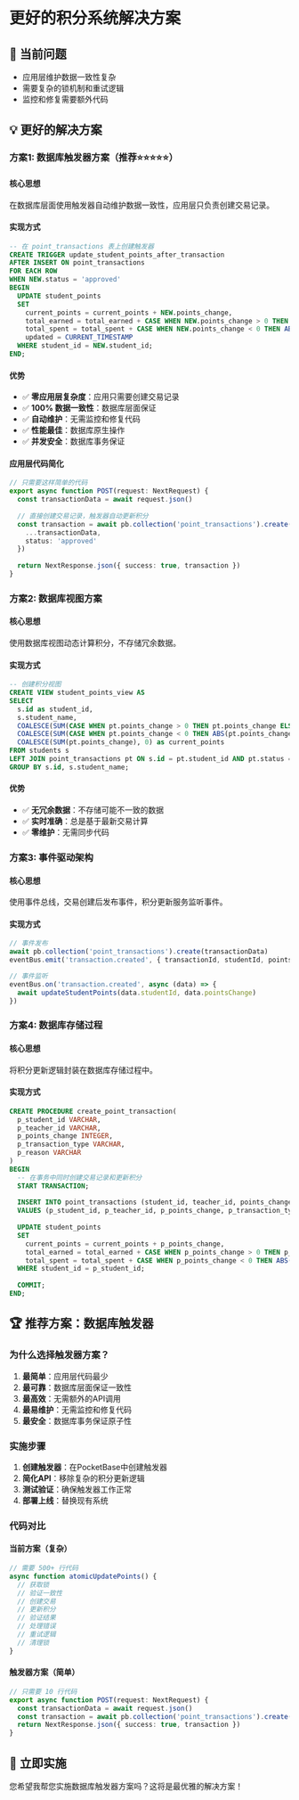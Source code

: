 # 更好的积分系统解决方案

## 🎯 当前问题
- 应用层维护数据一致性复杂
- 需要复杂的锁机制和重试逻辑
- 监控和修复需要额外代码

## 💡 更好的解决方案

### 方案1: 数据库触发器方案（推荐⭐⭐⭐⭐⭐）

#### 核心思想
在数据库层面使用触发器自动维护数据一致性，应用层只负责创建交易记录。

#### 实现方式
```sql
-- 在 point_transactions 表上创建触发器
CREATE TRIGGER update_student_points_after_transaction
AFTER INSERT ON point_transactions
FOR EACH ROW
WHEN NEW.status = 'approved'
BEGIN
  UPDATE student_points 
  SET 
    current_points = current_points + NEW.points_change,
    total_earned = total_earned + CASE WHEN NEW.points_change > 0 THEN NEW.points_change ELSE 0 END,
    total_spent = total_spent + CASE WHEN NEW.points_change < 0 THEN ABS(NEW.points_change) ELSE 0 END,
    updated = CURRENT_TIMESTAMP
  WHERE student_id = NEW.student_id;
END;
```

#### 优势
- ✅ **零应用层复杂度**：应用只需要创建交易记录
- ✅ **100% 数据一致性**：数据库层面保证
- ✅ **自动维护**：无需监控和修复代码
- ✅ **性能最佳**：数据库原生操作
- ✅ **并发安全**：数据库事务保证

#### 应用层代码简化
```typescript
// 只需要这样简单的代码
export async function POST(request: NextRequest) {
  const transactionData = await request.json()
  
  // 直接创建交易记录，触发器自动更新积分
  const transaction = await pb.collection('point_transactions').create({
    ...transactionData,
    status: 'approved'
  })
  
  return NextResponse.json({ success: true, transaction })
}
```

### 方案2: 数据库视图方案

#### 核心思想
使用数据库视图动态计算积分，不存储冗余数据。

#### 实现方式
```sql
-- 创建积分视图
CREATE VIEW student_points_view AS
SELECT 
  s.id as student_id,
  s.student_name,
  COALESCE(SUM(CASE WHEN pt.points_change > 0 THEN pt.points_change ELSE 0 END), 0) as total_earned,
  COALESCE(SUM(CASE WHEN pt.points_change < 0 THEN ABS(pt.points_change) ELSE 0 END), 0) as total_spent,
  COALESCE(SUM(pt.points_change), 0) as current_points
FROM students s
LEFT JOIN point_transactions pt ON s.id = pt.student_id AND pt.status = 'approved'
GROUP BY s.id, s.student_name;
```

#### 优势
- ✅ **无冗余数据**：不存储可能不一致的数据
- ✅ **实时准确**：总是基于最新交易计算
- ✅ **零维护**：无需同步代码

### 方案3: 事件驱动架构

#### 核心思想
使用事件总线，交易创建后发布事件，积分更新服务监听事件。

#### 实现方式
```typescript
// 事件发布
await pb.collection('point_transactions').create(transactionData)
eventBus.emit('transaction.created', { transactionId, studentId, pointsChange })

// 事件监听
eventBus.on('transaction.created', async (data) => {
  await updateStudentPoints(data.studentId, data.pointsChange)
})
```

### 方案4: 数据库存储过程

#### 核心思想
将积分更新逻辑封装在数据库存储过程中。

#### 实现方式
```sql
CREATE PROCEDURE create_point_transaction(
  p_student_id VARCHAR,
  p_teacher_id VARCHAR,
  p_points_change INTEGER,
  p_transaction_type VARCHAR,
  p_reason VARCHAR
)
BEGIN
  -- 在事务中同时创建交易记录和更新积分
  START TRANSACTION;
  
  INSERT INTO point_transactions (student_id, teacher_id, points_change, transaction_type, reason, status)
  VALUES (p_student_id, p_teacher_id, p_points_change, p_transaction_type, p_reason, 'approved');
  
  UPDATE student_points 
  SET 
    current_points = current_points + p_points_change,
    total_earned = total_earned + CASE WHEN p_points_change > 0 THEN p_points_change ELSE 0 END,
    total_spent = total_spent + CASE WHEN p_points_change < 0 THEN ABS(p_points_change) ELSE 0 END
  WHERE student_id = p_student_id;
  
  COMMIT;
END;
```

## 🏆 推荐方案：数据库触发器

### 为什么选择触发器方案？

1. **最简单**：应用层代码最少
2. **最可靠**：数据库层面保证一致性
3. **最高效**：无需额外的API调用
4. **最易维护**：无需监控和修复代码
5. **最安全**：数据库事务保证原子性

### 实施步骤

1. **创建触发器**：在PocketBase中创建触发器
2. **简化API**：移除复杂的积分更新逻辑
3. **测试验证**：确保触发器工作正常
4. **部署上线**：替换现有系统

### 代码对比

#### 当前方案（复杂）
```typescript
// 需要 500+ 行代码
async function atomicUpdatePoints() {
  // 获取锁
  // 验证一致性
  // 创建交易
  // 更新积分
  // 验证结果
  // 处理错误
  // 重试逻辑
  // 清理锁
}
```

#### 触发器方案（简单）
```typescript
// 只需要 10 行代码
export async function POST(request: NextRequest) {
  const transactionData = await request.json()
  const transaction = await pb.collection('point_transactions').create(transactionData)
  return NextResponse.json({ success: true, transaction })
}
```

## 🚀 立即实施

您希望我帮您实施数据库触发器方案吗？这将是最优雅的解决方案！

